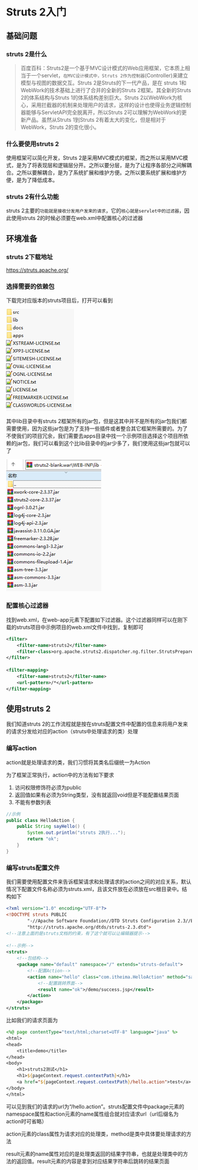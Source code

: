 # Struts 2入门

## 基础问题

### struts 2是什么

> 百度百科：Struts2是一个基于MVC设计模式的Web应用框架，它本质上相当于一个servlet，`在MVC设计模式中，Struts 2作为控制器`(Controller)来建立模型与视图的数据交互。Struts 2是Struts的下一代产品，是在 struts 1和WebWork的技术基础上进行了合并的全新的Struts 2框架。其全新的Struts 2的体系结构与Struts 1的体系结构差别巨大。Struts 2以WebWork为核心，采用拦截器的机制来处理用户的请求，这样的设计也使得业务逻辑控制器能够与ServletAPI完全脱离开，所以Struts 2可以理解为WebWork的更新产品。虽然从Struts 1到Struts 2有着太大的变化，但是相对于WebWork，Struts 2的变化很小。

### 什么要使用struts 2

使用框架可以简化开发，Struts 2是采用MVC模式的框架，而之所以采用MVC模式，是为了将表现层和逻辑层分开。之所以要分层，是为了让程序各部分之间解耦合。之所以要解耦合，是为了系统扩展和维护方便。之所以要系统扩展和维护方便，是为了降低成本。

### struts 2有什么功能

struts 2主要的`功能就是接收分发用户发来的请求`，它的`核心就是servlet中的过滤器`，因此使用struts 2的时候必须要在web.xml中配置核心的过滤器

## 环境准备

### struts 2下载地址

https://struts.apache.org/

### 选择需要的依赖包

下载完对应版本的struts项目后，打开可以看到

![image-20200610185758085](image/struts%202/image-20200610185758085.png)

其中lib目录中有struts 2框架所有的jar包，但是这其中并不是所有的jar包我们都需要使用，因为这些jar包是为了支持一些插件或者整合其它框架所需要的。为了不使我们的项目冗余，我们需要去apps目录中找一个示例项目选择这个项目所依赖的jar包，我们可以看到这个比lib目录中的jar少多了，我们使用这些jar包就可以了

![image-20200610191557986](image/struts%202/image-20200610191557986.png)

### 配置核心过滤器

找到web.xml，在web-app元素下配置如下过滤器。这个过滤器同样可以在刚下载的struts项目中示例项目的web.xml文件中找到，复制即可

```xml
<filter>
    <filter-name>struts2</filter-name>
    <filter-class>org.apache.struts2.dispatcher.ng.filter.StrutsPrepareAndExecuteFilter</filter-class>
</filter>

<filter-mapping>
    <filter-name>struts2</filter-name>
    <url-pattern>/*</url-pattern>
</filter-mapping>
```
## 使用struts 2

我们知道struts 2的工作流程就是按在struts配置文件中配置的信息来将用户发来的请求分发给对应的action（struts中处理请求的类）处理

### 编写action

action就是处理请求的类，我们习惯将其类名后缀统一为Action

为了框架正常执行，action中的方法有如下要求

1. 访问权限修饰符必须为public
2. 返回值如果有必须为String类型，没有就返回void但是不能配置结果页面
3. 不能有参数列表

```java
//示例
public class HelloAction {
    public String sayHello() {
        System.out.println("struts 2执行...");
        return "ok";
    }
}
```

### 编写struts配置文件

我们需要使用配置文件来告诉框架请求和处理请求的action之间的对应关系，默认情况下配置文件名称必须为struts.xml，且该文件放在必须放在src根目录中。结构如下

```xml
<?xml version="1.0" encoding="UTF-8"?>
<!DOCTYPE struts PUBLIC
        "-//Apache Software Foundation//DTD Struts Configuration 2.3//EN"
        "http://struts.apache.org/dtds/struts-2.3.dtd">
<!--注意上面的是struts文档的约束，有了这个就可以让编辑器提示-->

<!--示例-->
<struts>
    <!--包结构-->
    <package name="default" namespace="/" extends="struts-default">
        <!--配置Action-->
        <action name="hello" class="com.itheima.HelloAction" method="sayHello">
            <!--配置跳转界面-->
            <result name="ok">/demo/success.jsp</result>
        </action>
    </package>
</struts>
```

比如我们的请求页面为

```jsp
<%@ page contentType="text/html;charset=UTF-8" language="java" %>
<html>
<head>
    <title>demo</title>
</head>
<body>
    <h1>struts2测试</h1>
    <h1>${pageContext.request.contextPath}</h1>
    <a href="${pageContext.request.contextPath}/hello.action">test</a>
</body>
</html>
```

可以见到我们的请求的url为“/hello.action”。struts配置文件中package元素的namespace属性和action元素的name属性组合就对应请求url（url后缀名为action时可省略）

action元素的class属性为请求对应的处理类，method是类中具体要处理请求的方法

result元素的name属性对应的是处理类返回的结果字符串，也就是处理类中的方法的返回值。result元素的内容是拿到对应结果字符串后跳转的结果页面